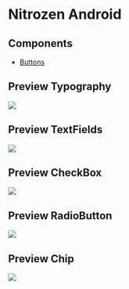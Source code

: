 # Nitrozen Android

## Components
- [Buttons](./assets/documents/buttons.md)

## Preview Typography
![](./assets/screenshots/typography.png)

## Preview TextFields
![](./assets/screenshots/textfields.png)

## Preview CheckBox
![](./assets/screenshots/checkbox.png)

## Preview RadioButton
![](./assets/screenshots/radiobutton.png)

## Preview Chip
![](./assets/screenshots/chip.png)